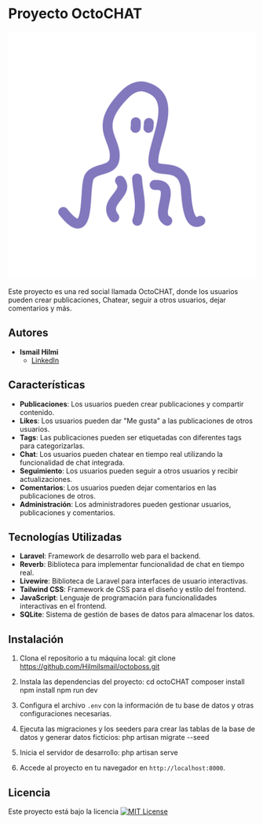 # Proyecto OctoCHAT
<p align="center">
  <img src="logo.svg" alt="Logo OctoCHAT">
</p>

Este proyecto es una red social llamada OctoCHAT, donde los usuarios pueden crear publicaciones, Chatear, seguir a otros usuarios, dejar comentarios y más.

## Autores

- **Ismail Hilmi**
  - [LinkedIn](https://www.linkedin.com/in/ismail-hilmi/)

## Características

- **Publicaciones**: Los usuarios pueden crear publicaciones y compartir contenido.
- **Likes**: Los usuarios pueden dar "Me gusta" a las publicaciones de otros usuarios.
- **Tags**: Las publicaciones pueden ser etiquetadas con diferentes tags para categorizarlas.
- **Chat**: Los usuarios pueden chatear en tiempo real utilizando la funcionalidad de chat integrada.
- **Seguimiento**: Los usuarios pueden seguir a otros usuarios y recibir actualizaciones.
- **Comentarios**: Los usuarios pueden dejar comentarios en las publicaciones de otros.
- **Administración**: Los administradores pueden gestionar usuarios, publicaciones y comentarios.

## Tecnologías Utilizadas

- **Laravel**: Framework de desarrollo web para el backend.
- **Reverb**: Biblioteca para implementar funcionalidad de chat en tiempo real.
- **Livewire**: Biblioteca de Laravel para interfaces de usuario interactivas.
- **Tailwind CSS**: Framework de CSS para el diseño y estilo del frontend.
- **JavaScript**: Lenguaje de programación para funcionalidades interactivas en el frontend.
- **SQLite**: Sistema de gestión de bases de datos para almacenar los datos.


## Instalación

1. Clona el repositorio a tu máquina local:
git clone https://github.com/HilmiIsmail/octoboss.git

2. Instala las dependencias del proyecto:
cd octoCHAT
composer install
npm install
npm run dev


3. Configura el archivo `.env` con la información de tu base de datos y otras configuraciones necesarias.

4. Ejecuta las migraciones y los seeders para crear las tablas de la base de datos y generar datos ficticios:
php artisan migrate --seed


5. Inicia el servidor de desarrollo:
php artisan serve

6. Accede al proyecto en tu navegador en `http://localhost:8000`.

## Licencia

Este proyecto está bajo la licencia [![MIT License](https://img.shields.io/badge/License-MIT-green.svg)](https://choosealicense.com/licenses/mit/)
